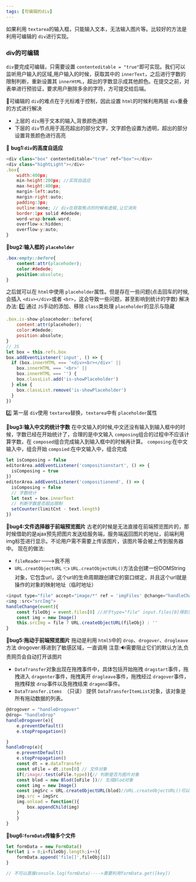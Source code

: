 ```yaml
---
tags: [可编辑的div]
---
```

如果利用 `textarea`的输入框，只能输入文本，无法输入图片等。比较好的方法是利用可编辑的 `div`进行实现。

### div的可编辑

`div`要完成可编辑，只需要设置 `contenteditable = "true"`即可实现。我们可以监听用户输入的区域,用户输入的时候，获取其中的 `innerText`，之后进行字数的限制判断，重新设置其 `innerHtML`，超出的字数显示成其他颜色。在提交之前，对表单进行预验证，要求用户删除多余的字符，方可提交给后端。

🍡可编辑的 `div`的难点在于光标难于控制，因此设置 `html`的时候利用两层 `div`重叠的方式进行解决

+ 上层的 `div`用于文本的输入,背景颜色透明
+ 下层的 `div`节点用于高亮超出的部分文字，文字颜色设置为透明，超出的部分设置背景颜色进行高亮

🌭 **bug1:`div`的高度自适应**

```javascript
<div class="box" contenteditable="true" ref="box"></div>
<div class="hightLight"></div>
.box{
    width:400px;
    min-height:200px; //实现自适应
    max-height:400px;
    margin-left:auto;
    margin-right:auto;
    padding:3px;
    outline:none; // div在获取焦点的时候有虚框,让它消失
    border:1px solid #dedede;
    word-wrap:break-word;
    overflow-x:hidden;
    overflow-y:auto;
}
```

🌮**bug2:输入框的 `placeholder`**

```css
.box:empty::before{
    content:attr(placehoder);
    color:#dedede;
    position:absolute;
}
```

之后就可以在 `html`中使用 `placeholder`属性。但是存在一些问题(点击回车的时候,会插入 `<div></div>`或者 `<br>`，这会导致一些问题，甚至影响到统计的字数)
解决办法:
1️⃣ 通过 `JS`手动的添加、移除 `class`类处理 `placeholder`的显示与隐藏

```javascript
.box.is-show-ploacehoder::before{
    content:attr(placehoder);
    color:#dedede;
    position:absolute;
}
// JS
let box = this.refs.box 
box.addEventListener('input', () => {
  if (box.innerHTML === '<div><br></div>' ||
    box.innerHTML === '<br>' ||
    box.innerHTML === '') {
    box.classList.add('is-showPlaceholder')
  } else {
    box.classList.remove('is-showPlaceholder')
  }
})
```

2️⃣ 第一层 `div`使用 `textarea`替换，`textarea`中有 `placeholder`属性

🍅**bug3:输入中文的统计字数**
在中文输入的时候,中文还没有输入到输入框中的时候，字数已经在开始统计了，合理的是中文输入 `composing`组合的过程中不应该计算字数，在 `composed`组合完成输入到输入框中的时候再计算。
`composing`:在中文输入中，组合开始
`compsied`:在中文输入中，组合完成

```javascript
let isComposing = false
editorArea.addEventListener('compositionstart', () => {
  isComposing = true
})
editorArea.addEventListener('compositionend', () => {
  isComposing = false
  // 字数统计
  let text = box.innerText
  // 判断字数是否超出限制
  setCounter(limitCnt - text.length)
})
```

🍌**bug4:文件选择器于前端预览图片**
古老的时候是无法直接在前端预览图片的，那时候借助的是ajax预先把图片发送给服务端，服务端返回图片的地址，前端利用img标签进行显示。不论用户需不需要上传该图片，该图片等会被上传到服务器中。
现在的做法:

+ `fileReader`--->我不用
+ `URL.creatObjectURL` 👈
  `URL.creatObjectURL()`方法会创建一份DOMString对象，它包含url，这个url的生命周期跟创建它的窗口绑定，并且这个url就是操作的对象的映射地址（临时地址）

```javascript
<input type="file" accept="image/*" ref = 'imgFiles' @change="handleChange">
<img :src="srcImg">
handleChange(event){
    const fileObj = event.files[0] //对于type="file" input.files[0]得到当前选中的file对象
    const img = new Image()
    this.srcImg = file ? URL.createObjectURL(fileObj) : ''
}
```

🍎**bug5:拖动于前端预览图片**
拖动是利用 `html5`中的 `drop`、`drogover`、`drogleave`方法
drogover:移进到了敏感区域，一直调用
注意:🔊需要阻止它们的默认方法,负责网页会自动打开该图片

+ `DataTransfer`对象出现在拖拽事件中，具体包括开始拖拽 `dragstart`事件，拖拽进入 `dragenter`事件，拖拽离开 `dragleave`事件，拖拽经过 `dragover`事件，拖拽释放 `drop`事件以及拖拽结束 `dragend`事件。
+ `DataTransfer.items `（只读）
  提供 `DataTransferItemList`对象，该对象是所有拖动数据的列表。

```javascript
@drogover = "handleDrogover"
@drop= "handleDrop"
handleDrogover(e){
    e.preventDefault()
    e.stopPropagation()

}
handleDrop(e){
    e.preventDefault()
    e.stopPropagation()
    const dt = e.dataTransfer
    const oFile = dt.item[0] // 文件对象
    if(/image/.test(oFile.type)){// 判断是否为图片对象
    const blod = new Blod([oFile ])// 生成Blod对象
    const img = new Image()
    const imgSrc = URL.createObjectURL(blod)//URL.createObjectURL()可以处理File对象、Blod对象
    img.src = imgSrc
    img.onload = function(){
        box.appendChild(img)
    }
    }
}

```

🍇**bug6:`formData`传输多个文件**

```javascript
let formData = new FormData()
for(let i = 0;i<fileObj.length;i++){
    formData.append('file[]',fileObj[i])
}

// 不可以直接console.log(formData)---->需要利用formData.get([key])
```
